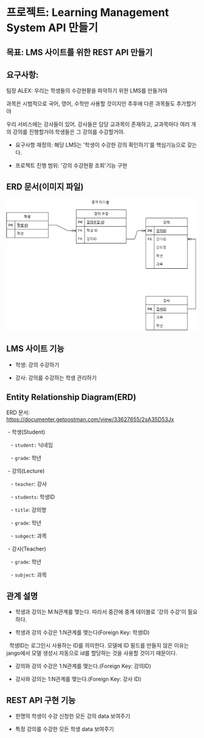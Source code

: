 # 프로젝트: Learning Management System API 만들기

  

## 목표: LMS 사이트를 위한 REST API 만들기

  

## 요구사항:

  

팀장 ALEX: 우리는 학생들의 수강현황을 파악하기 위한 LMS를 만들거야

과목은 시범적으로 국어, 영어, 수학만 사용할 것이지만 추후에 다른 과목들도 추가할거야

우리 서비스에는 강사들이 있어. 강사들은 담당 교과목이 존재하고, 교과목마다 여러 개의 강의를 진행할거야.학생들은 그 강의를 수강할거야.

  
  

- 요구사항 재정의: 해당 LMS는 '학생이 수강한 강의 확인하기'를 핵심기능으로 갖는다.

- 프로젝트 진행 범위: '강의 수강현황 조회'기능 구현

  

## ERD 문서(이미지 파일)

  
  ![erd](LMS_프로젝트.drawio.png)

## LMS 사이트 기능

  

- 학생: 강의 수강하기

- 강사: 강의를 수강하는 학생 관리하기

  

## Entity Relationship Diagram(ERD)

ERD 문서: https://documenter.getpostman.com/view/33627655/2sA35D53Jx

 - 학생(Student)

   - `student:` 닉네임

   - `grade`: 학년

 - 강의(Lecture)

   - `teacher`: 강사

   - `students`: 학생ID

   - `title`: 강의명

   - `grade`: 학년

   - `subgect`: 과목

 - 강사(Teacher)

   - `grade`: 학년

   - `subject`: 과목

## 관계 설명

- 학생과 강의는 M:N관계를 맺는다. 따라서 중간에 중계 테이블로 '강의 수강'이 필요하다.

- 학생과 강의 수강은 1:N관계를 맺는다(Foreign Key: 학생ID)

  학생ID는 로그인시 사용하는 ID를 의미한다. 모델에 ID 필드를 만들지 않은 이유는 jango에서 모델 생성시 자동으로 id를 할당하는 것을 사용할 것이기 때문이다.

- 강의와 강의 수강은 1:N관계를 맺는다.(Foreign Key: 강의ID)

- 강사와 강의는 1:N관계를 맺는다.(Foreign Key: 강사 ID)

  
  

## REST API 구현 기능

- 한명의 학생이 수강 신청한 모든 강의 data 보여주기

- 특정 강의를 수강한 모든 학생 data 보여주기